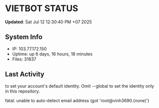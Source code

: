 # VIETBOT STATUS
**Updated**: Sat Jul 12 12:30:40 PM +07 2025

## System Info
- IP: 103.77.172.150
- Uptime: up 6 days, 16 hours, 18 minutes
- Files: 31837

## Last Activity

to set your account's default identity.
Omit --global to set the identity only in this repository.

fatal: unable to auto-detect email address (got 'root@vinh3690.(none)')
